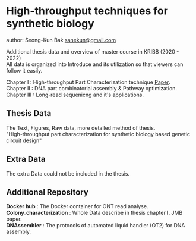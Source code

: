# High-throughput techniques for synthetic biology

author: Seong-Kun Bak <sanekun@gmail.com>

Additional thesis data and overview of master course in KRIBB (2020 - 2022)  
All data is organized into Introduce and its utilization so that viewers can follow it easily.

Chapter I : High-throughput Part Characterization technique [Paper](https://doi.org/10.4014/jmb.2207.07013).   
Chapter II : DNA part combinatorial assembly & Pathway optimization.  
Chapter III : Long-read sequenicng and it's applications.


## Thesis Data

The Text, Figures, Raw data, more detailed method of thesis.  
"High-throughput part characterization for synthetic biology based genetic circuit design"


## Extra Data

The extra Data could not be included in the thesis.  


## Additional Repository

**Docker hub** : The Docker container for ONT read analyse.  
**Colony_characterization** : Whole Data describe in thesis chapter I, JMB paper.  
**DNAssembler** : The protocols of automated liquid handler (OT2) for DNA assembly.  

